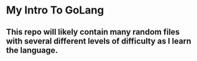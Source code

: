 # My Intro To GoLang 

## This repo will likely contain many random files with several different levels of difficulty as I learn the language.

